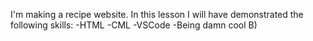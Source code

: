 I'm making a recipe website.
In this lesson I will have demonstrated the following skills:
-HTML
-CML
-VSCode
-Being damn cool B)